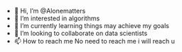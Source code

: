 - 👋 Hi, I’m @Alonematters
- 👀 I’m interested in algorithms 
- 🌱 I’m currently learning things may achieve my goals
- 💞️ I’m looking to collaborate on data scientists
- 📫 How to reach me 
     No need to reach me i will reach u 

<!---
Alonematters/Alonematters is a ✨ special ✨ repository because its `README.md` (this file) appears on your GitHub profile.
You can click the Preview link to take a look at your changes.
--->
